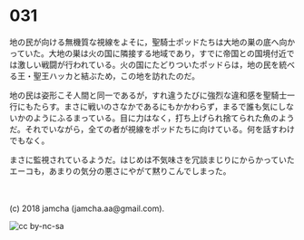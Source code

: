 # 031

地の民が向ける無機質な視線をよそに，聖騎士ポッドたちは大地の巣の底へ向かっていた。大地の巣は火の国に隣接する地域であり，すでに帝国との国境付近では激しい戦闘が行われている。火の国にたどりついたポッドらは，地の民を統べる王・聖王ハッカと結ぶため，この地を訪れたのだ。  

地の民は姿形こそ人間と同一であるが，すれ違うたびに強烈な違和感を聖騎士一行にもたらす。まさに戦いのさなかであるにもかかわらず，まるで誰も気にしないかのようにふるまっている。目に力はなく，打ち上げられ捨てられた魚のようだ。それでいながら，全ての者が視線をポッドたちに向けている。何を話すわけでもなく。  

まさに監視されているようだ。はじめは不気味さを冗談まじりにからかっていたエーコも，あまりの気分の悪さにやがて黙りこんでしまった。  

<br>  
<br>  
(c) 2018 jamcha (jamcha.aa@gmail.com).  

![cc by-nc-sa](http://i.creativecommons.org/l/by-nc-sa/4.0/88x31.png)